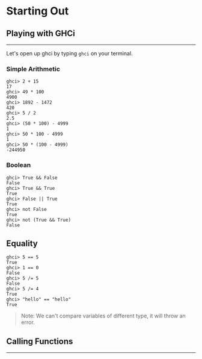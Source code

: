 # Starting Out

## Playing with GHCi

---

Let's open up ghci by typing `ghci` on your terminal.

### Simple Arithmetic

```ghci
ghci> 2 + 15
17
ghci> 49 * 100
4900
ghci> 1892 - 1472
420
ghci> 5 / 2
2.5
ghci> (50 * 100) - 4999
1
ghci> 50 * 100 - 4999
1
ghci> 50 * (100 - 4999)
-244950
```

### Boolean

```ghci
ghci> True && False
False
ghci> True && True
True
ghci> False || True
True
ghci> not False
True
ghci> not (True && True)
False
```

## Equality

```ghci
ghci> 5 == 5
True
ghci> 1 == 0
False
ghci> 5 /= 5
False
ghci> 5 /= 4
True
ghci> "hello" == "hello"
True
```

> Note: We can't compare variables of different type, it will throw an error.

## Calling Functions

---
